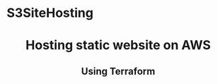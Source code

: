 # S3SiteHosting
<h1 align="center">Hosting static website on AWS</h1>
<h2 align="center">Using Terraform</h2>
